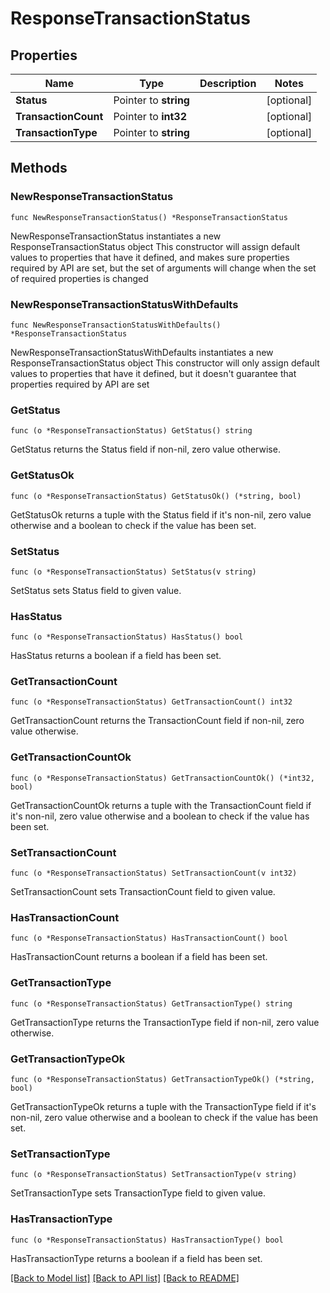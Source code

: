 # ResponseTransactionStatus

## Properties

Name | Type | Description | Notes
------------ | ------------- | ------------- | -------------
**Status** | Pointer to **string** |  | [optional] 
**TransactionCount** | Pointer to **int32** |  | [optional] 
**TransactionType** | Pointer to **string** |  | [optional] 

## Methods

### NewResponseTransactionStatus

`func NewResponseTransactionStatus() *ResponseTransactionStatus`

NewResponseTransactionStatus instantiates a new ResponseTransactionStatus object
This constructor will assign default values to properties that have it defined,
and makes sure properties required by API are set, but the set of arguments
will change when the set of required properties is changed

### NewResponseTransactionStatusWithDefaults

`func NewResponseTransactionStatusWithDefaults() *ResponseTransactionStatus`

NewResponseTransactionStatusWithDefaults instantiates a new ResponseTransactionStatus object
This constructor will only assign default values to properties that have it defined,
but it doesn't guarantee that properties required by API are set

### GetStatus

`func (o *ResponseTransactionStatus) GetStatus() string`

GetStatus returns the Status field if non-nil, zero value otherwise.

### GetStatusOk

`func (o *ResponseTransactionStatus) GetStatusOk() (*string, bool)`

GetStatusOk returns a tuple with the Status field if it's non-nil, zero value otherwise
and a boolean to check if the value has been set.

### SetStatus

`func (o *ResponseTransactionStatus) SetStatus(v string)`

SetStatus sets Status field to given value.

### HasStatus

`func (o *ResponseTransactionStatus) HasStatus() bool`

HasStatus returns a boolean if a field has been set.

### GetTransactionCount

`func (o *ResponseTransactionStatus) GetTransactionCount() int32`

GetTransactionCount returns the TransactionCount field if non-nil, zero value otherwise.

### GetTransactionCountOk

`func (o *ResponseTransactionStatus) GetTransactionCountOk() (*int32, bool)`

GetTransactionCountOk returns a tuple with the TransactionCount field if it's non-nil, zero value otherwise
and a boolean to check if the value has been set.

### SetTransactionCount

`func (o *ResponseTransactionStatus) SetTransactionCount(v int32)`

SetTransactionCount sets TransactionCount field to given value.

### HasTransactionCount

`func (o *ResponseTransactionStatus) HasTransactionCount() bool`

HasTransactionCount returns a boolean if a field has been set.

### GetTransactionType

`func (o *ResponseTransactionStatus) GetTransactionType() string`

GetTransactionType returns the TransactionType field if non-nil, zero value otherwise.

### GetTransactionTypeOk

`func (o *ResponseTransactionStatus) GetTransactionTypeOk() (*string, bool)`

GetTransactionTypeOk returns a tuple with the TransactionType field if it's non-nil, zero value otherwise
and a boolean to check if the value has been set.

### SetTransactionType

`func (o *ResponseTransactionStatus) SetTransactionType(v string)`

SetTransactionType sets TransactionType field to given value.

### HasTransactionType

`func (o *ResponseTransactionStatus) HasTransactionType() bool`

HasTransactionType returns a boolean if a field has been set.


[[Back to Model list]](../README.md#documentation-for-models) [[Back to API list]](../README.md#documentation-for-api-endpoints) [[Back to README]](../README.md)


